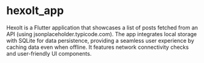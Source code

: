 # hexolt_app
Hexolt is a Flutter application that showcases a list of posts fetched from an API (using jsonplaceholder.typicode.com). The app integrates local storage with SQLite for data persistence, providing a seamless user experience by caching data even when offline. It features network connectivity checks and user-friendly UI components.
